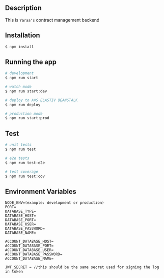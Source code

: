## Description

This is `Yaraa's` contract management backend

## Installation

```bash
$ npm install
```

## Running the app

```bash
# development
$ npm run start

# watch mode
$ npm run start:dev

# deploy to AWS ELASTIV BEANSTALK
$ npm run deploy

# production mode
$ npm run start:prod
```

## Test

```bash
# unit tests
$ npm run test

# e2e tests
$ npm run test:e2e

# test coverage
$ npm run test:cov
```

## Environment Variables

```
NODE_ENV=(example: development or production)
PORT=
DATABASE_TYPE=
DATABASE_HOST=
DATABASE_PORT=
DATABASE_USER=
DATABASE_PASSWORD=
DATABASE_NAME=

ACCOUNT_DATABASE_HOST=
ACCOUNT_DATABASE_PORT=
ACCOUNT_DATABASE_USER=
ACCOUNT_DATABASE_PASSWORD=
ACCOUNT_DATABASE_NAME=

JWT_SECRET = //this should be the same secret used for signing the log in token
```
